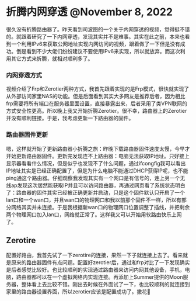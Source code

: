 # 折腾内网穿透 @November 8, 2022

很久没有折腾路由器了。昨天看到司波图的一个关于内网穿透的视频，觉得挺不错的。就跟着研究了一下内网穿透，发现其实并不是难事。其实在此之前，本来也看到一个利用IPv6来获取公网地址实现内网访问的视频，跟着做了一下但是没有成功。倒是看到不少大佬们纷纷建议不要使用IPv6来实现，所以就放弃。而这次利用其它方式来折腾，就相对顺利多了。

### 内网穿透方式

视频介绍了Frp和Zerotier两种方式，我首先跟着实现的是Frp模式，很快就实现了从外部访问家里NAS的功能。但是后面看到其实大多网友是推荐后者，因为相比frp需要将所有端口在服务器里面设置，直接暴露出来，后者采用了类VPN联网的方式安全性更高。所以晚上我又开始折腾Zerotier。很不幸，路由器上的Zerotier并没有顺利链接。于是，我考虑更新一下路由器的固件。

### 路由器固件更新

嗯，这样就开始了更新路由器小折腾之旅：昨晚下载路由器固件速度太慢，今早才开始更新路由器固件。更新完发现连不上路由器：电脑无法获取IP地址。只好接上显示器看看什么情况，但是似乎也发现不了什么问题，通过ifcongfig我可以看出IP地址其实是已经正确配置了，但是为什么电脑不能通过DHCP获得IP呢，也不能ping通这个路由器。仔细观察我发现其实有一个网口是有信号的，连上另一个无线ap发现这次居然能获取IP并且可以访问路由器，再通过网页看了系统状态明白了：路由器的固件其实已经被正确更新并启动，只是这个固件默认只开启了一个lan口和一个wan口，并且wan口的物理网口和我以前那个固件不一样，所以有部分网络其实并未连接。于是我根据新wan口的物理网口位置调整了插线，并把剩余两个物理网口加入lan口，网络就正常了。这样我又可以开始用软路由快乐上网了。

## Zerotire

配置好路由，我首先试了一下zerotire的连接，果然一下子就连接上去了。看来就是原来的路由器固件有点问题。配置好zerotier后，通过和frp对比了一下发现确实是后者感觉比较好。也比较顺利的实现通过路由器来访问内网其他设备，手机，电脑，路由器都可以在一个虚拟网络内实现连接。再添加上Summer提供的Moon服务器，整体看上去比较不错。刚出去时候在外面试了一下，也比较顺利的就连接到家里的路由器设置界面，所以zerotier应该是配置成功了。撒花🎉